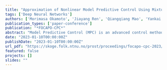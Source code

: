 ```yaml
---
title: "Approximation of Nonlinear Model Predictive Control Using Mixture Density Networks"
tags: ['Deep Neural Networks']
authors: ['Morimasa Okamoto', 'Jiayang Ren', 'Qiangqiang Mao', 'Yankai Cao']
publication_types: ['paper-conference']
publication: "*FOCAPO-CPC*"
abstract: "Model Predictive Control (MPC) is an advanced control method broadly applied to chemical processes. However, the prohibitive online computation time limits its application to nonlinear systems. Although the approximation of the MPC control law via deep neural networks (DNNs) has been studied in these recent years, this approach cannot be applied to nonlinear systems if the optimal control problems have multiple optima. When the MPC control law follows one-to-many mappings, it cannot be effectively approximated via DNNs, which provide one-to-one mappings. In this paper, we propose a mixture density network(MDN)-based approximation method for nonlinear MPC. MDNs approximate the MPC control law through conditional probabilities by mixing several estimated Gaussians and then generate several control inputs with the highest probabilities, which means that the network can realize the one-to-many mappings. We also investigate a case study of a nonlinear benchmark process, which demonstrates that our proposed scheme exhibits better control performance than the DNN-based approximation method."
date: "2023-01-10T00:00:00Z"
publishDate: "2023-01-10T00:00:00Z"
url_pdf: "https://skoge.folk.ntnu.no/prost/proceedings/focapo-cpc-2023/Contributed%20Papers%20(Posters)/73_Contributed.pdf"
featured: false
projects: []
slides: ""
---
```

